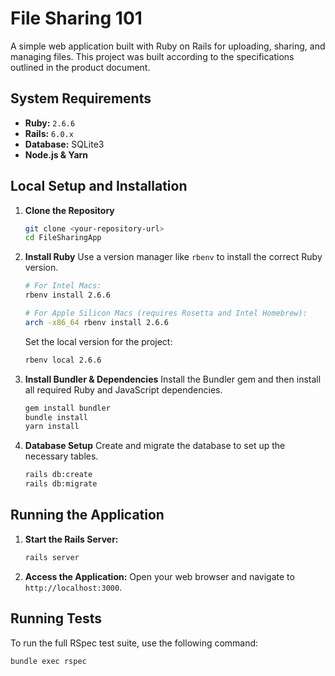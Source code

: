# File Sharing 101

A simple web application built with Ruby on Rails for uploading, sharing, and managing files. This project was built according to the specifications outlined in the product document.

## System Requirements

* **Ruby:** `2.6.6`
* **Rails:** `6.0.x`
* **Database:** SQLite3
* **Node.js & Yarn**


## Local Setup and Installation

1.  **Clone the Repository**
    ```bash
    git clone <your-repository-url>
    cd FileSharingApp
    ```

2.  **Install Ruby**
    Use a version manager like `rbenv` to install the correct Ruby version.
    ```bash
    # For Intel Macs:
    rbenv install 2.6.6

    # For Apple Silicon Macs (requires Rosetta and Intel Homebrew):
    arch -x86_64 rbenv install 2.6.6
    ```
    Set the local version for the project:
    ```bash
    rbenv local 2.6.6
    ```

3.  **Install Bundler & Dependencies**
    Install the Bundler gem and then install all required Ruby and JavaScript dependencies.
    ```bash
    gem install bundler
    bundle install
    yarn install
    ```

4.  **Database Setup**
    Create and migrate the database to set up the necessary tables.
    ```bash
    rails db:create
    rails db:migrate
    ```

## Running the Application

1.  **Start the Rails Server:**
    ```bash
    rails server
    ```
2.  **Access the Application:**
    Open your web browser and navigate to `http://localhost:3000`.

## Running Tests

To run the full RSpec test suite, use the following command:
```bash
bundle exec rspec